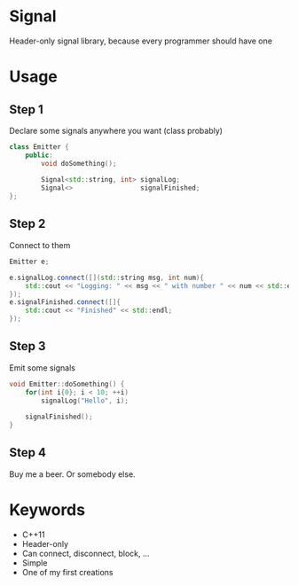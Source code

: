 # Signal
Header-only signal library, because every programmer should have one

# Usage

## Step 1

Declare some signals anywhere you want (class probably)

```cpp
class Emitter {
	public:
		void doSomething();
		
		Signal<std::string, int> signalLog;
		Signal<>                 signalFinished;
};
```

## Step 2

Connect to them

```cpp
Emitter e;

e.signalLog.connect([](std::string msg, int num){
	std::cout << "Logging: " << msg << " with number " << num << std::endl;
});
e.signalFinished.connect([]{
	std::cout << "Finished" << std::endl;
});
```

## Step 3

Emit some signals

```cpp
void Emitter::doSomething() {
	for(int i{0}; i < 10; ++i)
		signalLog("Hello", i);
	
	signalFinished();
}
```

## Step 4

Buy me a beer. Or somebody else.

# Keywords

 - C++11
 - Header-only
 - Can connect, disconnect, block, ...
 - Simple
 - One of my first creations
  
